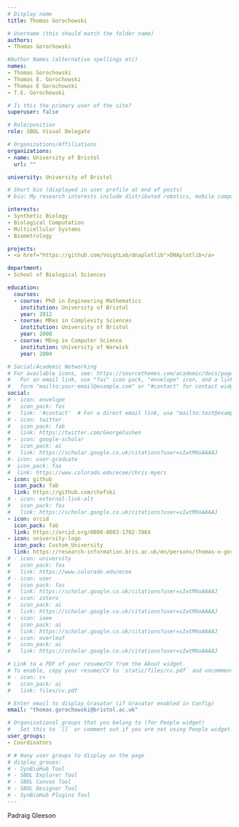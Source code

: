 ```yaml
---
# Display name
title: Thomas Gorochowski

# Username (this should match the folder name)
authors:
- Thomas Gorochowski

#Author Names (alternative spellings etc)
names:
- Thomas Gorochowski
- Thomas E. Gorochowski
- Thomas E Gorochowski
- T.E. Gorochowski

# Is this the primary user of the site?
superuser: false

# Role/position
role: SBOL Visual Delegate

# Organizations/Affiliations
organizations:
- name: University of Bristol
  url: ""

university: University of Bristol

# Short bio (displayed in user profile at end of posts)
# bio: My research interests include distributed robotics, mobile computing and programmable matter.

interests:
- Synthetic Biology
- Biological Computation
- Multicellular Systems
- Biometrology

projects:
- <a href="https://github.com/VoigtLab/dnaplotlib">DNAplotlib</a>

department:
- School of Biological Sciences

education:
  courses:
  - course: PhD in Engineering Mathematics
    institution: University of Bristol
    year: 2012
  - course: MRes in Complexity Sciences
    institution: University of Bristol
    year: 2008
  - course: MEng in Computer Science
    institution: University of Warwick
    year: 2004

# Social/Academic Networking
# For available icons, see: https://sourcethemes.com/academic/docs/page-builder/#icons
#   For an email link, use "fas" icon pack, "envelope" icon, and a link in the
#   form "mailto:your-email@example.com" or "#contact" for contact widget.
social:
# - icon: envelope
#   icon_pack: fas
#   link: '#contact'  # For a direct email link, use "mailto:test@example.org".
# - icon: twitter
#   icon_pack: fab
#   link: https://twitter.com/GeorgeCushen
# - icon: google-scholar
#   icon_pack: ai
#   link: https://scholar.google.co.uk/citations?user=sIwtMXoAAAAJ
#- icon: user-graduate
#  icon_pack: fas
#  link: https://www.colorado.edu/ecee/chris-myers
- icon: github
  icon_pack: fab
  link: https://github.com/chofski
# - icon: external-link-alt
#   icon_pack: fas
#   link: https://scholar.google.co.uk/citations?user=sIwtMXoAAAAJ
- icon: orcid
  icon_pack: fab
  link: https://orcid.org/0000-0003-1702-786X
- icon: university-logo
  icon_pack: Custom_University
  link: https://research-information.bris.ac.uk/en/persons/thomas-e-gorochowski
# - icon: university
#   icon_pack: fas
#   link: https://www.colorado.edu/ecee
# - icon: user
#   icon_pack: fas
#   link: https://scholar.google.co.uk/citations?user=sIwtMXoAAAAJ
# - icon: zotero
#   icon_pack: ai
#   link: https://scholar.google.co.uk/citations?user=sIwtMXoAAAAJ
# - icon: ieee
#   icon_pack: ai
#   link: https://scholar.google.co.uk/citations?user=sIwtMXoAAAAJ
# - icon: overleaf
#   icon_pack: ai
#   link: https://scholar.google.co.uk/citations?user=sIwtMXoAAAAJ

# Link to a PDF of your resume/CV from the About widget.
# To enable, copy your resume/CV to `static/files/cv.pdf` and uncomment the lines below.
# - icon: cv
#   icon_pack: ai
#   link: files/cv.pdf

# Enter email to display Gravatar (if Gravatar enabled in Config)
email: "thomas.gorochowski@bristol.ac.uk"

# Organizational groups that you belong to (for People widget)
#   Set this to `[]` or comment out if you are not using People widget.
user_groups:
- Coordinators

# # #any user groups to display on the page
# display_groups:
# - SynBioHub Tool
# - SBOL Explorer Tool
# - SBOL Canvas Tool
# - SBOL Designer Tool
# - SynBioHub Plugins Tool
---
```


Padraig Gleeson
